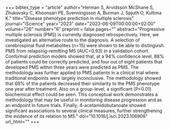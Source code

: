 +++
bibtex_type = "article"
author="Herman S, Arvidsson McShane S, Zhukovsky C, Khoonsari PE, Svenningsson A, Burman J, Spjuth O, Kultima K."
title="Disease phenotype prediction in multiple sclerosis"
journal="iScience"
year="2023"
date="2023-06-09T00:00:00+02:00"
volume="26"
number="6"
preprint = false
pages=""
abstract="Progressive multiple sclerosis (PMS) is currently diagnosed retrospectively. Here, we investigated an alternative route to the diagnosis. A selection of cerebrospinal fluid metabolites (n=15) were shown to be able to distinguish PMS from relapsing-remitting MS (AUC=0.93) in a validation cohort. Conformal prediction models showed that, at a 94% confidence level, 88% of patients could be correctly predicted, and four out of eight patients that developed PMS within three years were predicted as PMS. The methodology was further applied to PMS patients in a clinical trial where traditional endpoints were largely inconclusive. The methodology showed that 68% of the patients decreased their similarity to the PMS phenotype one year after treatment. Also on a group-level, a significant (P<0.01) biochemical effect could be seen. This conceptual work demonstrates a methodology that may be useful in monitoring disease progression and as an endpoint in future trials. Finally, 4-acetamidobutanoate showed significant associations to several clinical measures, further strengthening the evidence of its relation to MS."
doi="10.1016/j.isci.2023.106906"
url_html=""
+++
